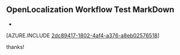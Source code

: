 ## OpenLocalization Workflow Test MarkDown
* 

[AZURE.INCLUDE [2dc89417-1802-4af4-a376-a8eb02576518](calleeMd1.md)]

 
thanks!